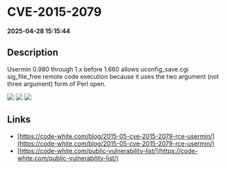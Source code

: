 # CVE-2015-2079

**2025-04-28 15:15:44**

## Description
Usermin 0.980 through 1.x before 1.660 allows uconfig_save.cgi sig_file_free remote code execution because it uses the two argument (not three argument) form of Perl open.

![](https://img.shields.io/static/v1?label=Score&message=9.9&color=red)
![](https://img.shields.io/static/v1?label=Severity&message=CRITICAL&color=red)
![](https://img.shields.io/static/v1?label=CWE&message=RCE&color=green)

## Links
- [https://code-white.com/blog/2015-05-cve-2015-2079-rce-usermin/](https://code-white.com/blog/2015-05-cve-2015-2079-rce-usermin/)
- [https://code-white.com/public-vulnerability-list/](https://code-white.com/public-vulnerability-list/)
